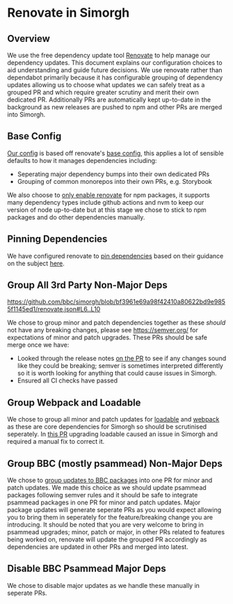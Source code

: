 # Renovate in Simorgh

## Overview
We use the free dependency update tool [Renovate](https://www.whitesourcesoftware.com/free-developer-tools/renovate/) to help manage our dependency updates. This document explains our configuration choices to aid understanding and guide future decisions. We use renovate rather than dependabot primarily because it has configurable grouping of dependency updates allowing us to choose what updates we can safely treat as a grouped PR and which require greater scrutiny and merit their own dedicated PR. Additionally PRs are automatically kept up-to-date in the background as new releases are pushed to npm and other PRs are merged into Simorgh.

## Base Config
[Our config](
https://github.com/bbc/simorgh/blob/bf3961e69a98f42410a80622bd9e9855f1145ed1/renovate.json#L2) is based off renovate's [base config](https://docs.renovatebot.com/presets-config/), this applies a lot of sensible defaults to how it manages dependencies including:
- Seperating major dependency bumps into their own dedicated PRs
- Grouping of common monorepos into their own PRs, e.g. Storybook

We also choose to [only enable renovate](https://github.com/bbc/simorgh/blob/bf3961e69a98f42410a80622bd9e9855f1145ed1/renovate.json#L3) for npm packages, it supports many dependency types include github actions and nvm to keep our version of node up-to-date but at this stage we chose to stick to npm packages and do other dependencies manually.

## Pinning Dependencies
We have configured renovate to [pin dependencies](https://github.com/bbc/simorgh/blob/09dbe8614cb6931765f2ddc61299d1fa2bbb6564/renovate.json#L2) based on their guidance on the subject [here](https://docs.renovatebot.com/dependency-pinning/#so-whats-best).

## Group All 3rd Party Non-Major Deps
https://github.com/bbc/simorgh/blob/bf3961e69a98f42410a80622bd9e9855f1145ed1/renovate.json#L6..L10

We chose to group minor and patch dependencies together as these _should_ not have any breaking changes, please see https://semver.org/ for expectations of minor and patch upgrades. These PRs should be safe merge once we have:
- Looked through the release notes [on the PR](https://github.com/bbc/simorgh/pull/8787) to see if any changes sound like they could be breaking; semver is sometimes 
interpreted differently so it is worth looking for anything that could cause issues in Simorgh.
- Ensured all CI checks have passed

## Group Webpack and Loadable
We chose to group all minor and patch updates for [loadable](https://github.com/bbc/simorgh/blob/bf3961e69a98f42410a80622bd9e9855f1145ed1/renovate.json#L13) and [webpack](https://github.com/bbc/simorgh/blob/bf3961e69a98f42410a80622bd9e9855f1145ed1/renovate.json#L19) as these are core dependencies for Simorgh so should be scrutinised seperately. 
In [this PR](https://github.com/bbc/simorgh/pull/8774) upgrading loadable caused an issue in Simorgh and required a manual fix to correct it.

## Group BBC (mostly psammead) Non-Major Deps
We chose to [group updates to BBC packages](https://github.com/bbc/simorgh/blob/bf3961e69a98f42410a80622bd9e9855f1145ed1/renovate.json#L25) into one PR for minor and patch updates. We made this choice as we should update psammead packages following semver rules and it should be safe to integrate psammead packages in one PR for minor and patch updates. Major package updates will generate seperate PRs as you would expect allowing you to bring them in seperately for the feature/breaking change you are introducing. It should be noted that you are very welcome to bring in psammead upgrades; minor, patch or major, in other PRs related to features being worked on, renovate will update the grouped PR accordingly as dependencies are updated in other PRs and merged into latest.

## Disable BBC Psammead Major Deps
We chose to disable major updates as we handle these manually in seperate PRs.
